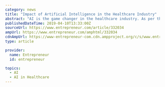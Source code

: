 ```yaml
---
category: news
title: "Impact of Artificial Intelligence in the Healthcare Industry"
abstract: "AI is the game changer in the healthcare industry. As per the reports by Frost & Sullivan, the consulting firm, the healthcare AI market is likely to experience a compound annual growth rate of 40per cent by 2021, and it can change healthcare outcomes by ..."
publishedDateTime: 2019-04-10T13:33:00Z
sourceUrl: https://www.entrepreneur.com/article/332034
ampUrl: https://www.entrepreneur.com/amphtml/332034
cdnAmpUrl: https://www-entrepreneur-com.cdn.ampproject.org/c/s/www.entrepreneur.com/amphtml/332034
type: article

provider:
  name: Entrepreneur
  id: entrepreneur

topics:
  - AI
  - AI in Healthcare
---
```

